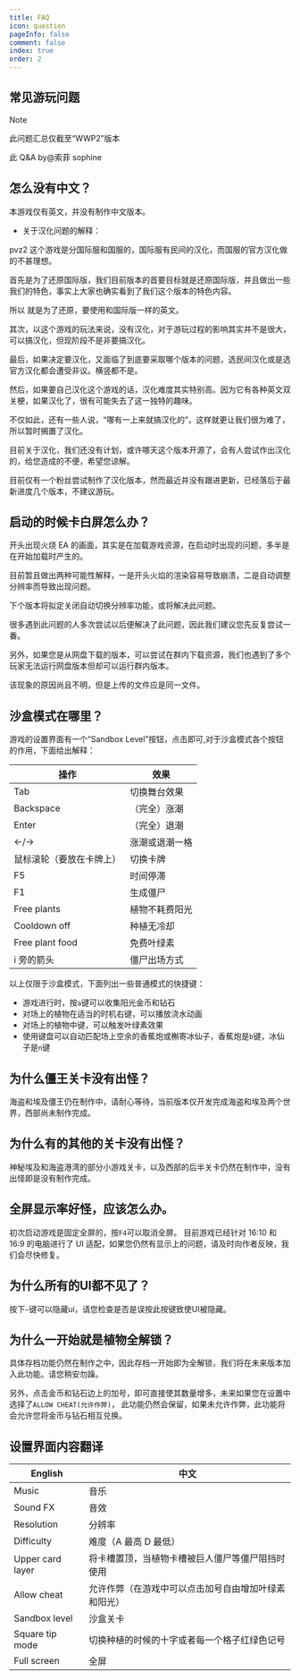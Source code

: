 ```yaml
---
title: FAQ
icon: question
pageInfo: false
comment: false
index: true
order: 2
---
```

## 常见游玩问题

> [!note]
> 此问题汇总仅截至“WWP2”版本
>
> 此 Q&A by@索菲 sophine

## 怎么没有中文？

本游戏仅有英文，并没有制作中文版本。

- 关于汉化问题的解释：

pvz2 这个游戏是分国际服和国服的，国际服有民间的汉化，而国服的官方汉化做的不甚理想。

首先是为了还原国际版，我们目前版本的首要目标就是还原国际版，并且做出一些我们的特色，事实上大家也确实看到了我们这个版本的特色内容。

所以 就是为了还原，要使用和国际版一样的英文。

其次，以这个游戏的玩法来说，没有汉化，对于游玩过程的影响其实并不是很大，可以搞汉化，但现阶段不是非要搞汉化。

最后，如果决定要汉化，又面临了到底要采取哪个版本的问题，选民间汉化或是选官方汉化都会遭受非议。横竖都不是。

然后，如果要自己汉化这个游戏的话，汉化难度其实特别高。因为它有各种英文双关梗，如果汉化了，很有可能失去了这一独特的趣味。

不仅如此，还有一些人说，“哪有一上来就搞汉化的”，这样就更让我们很为难了，所以暂时搁置了汉化。

目前关于汉化，我们还没有计划，或许哪天这个版本开源了，会有人尝试作出汉化的，给您造成的不便，希望您谅解。

目前仅有一个粉丝尝试制作了汉化版本，然而最近并没有跟进更新，已经落后于最新进度几个版本，不建议游玩。

## 启动的时候卡白屏怎么办？

开头出现火烧 EA 的画面，其实是在加载游戏资源，在启动时出现的问题，多半是在开始加载时产生的。

目前暂且做出两种可能性解释，一是开头火焰的渲染容易导致崩溃，二是自动调整分辨率而导致出现问题。

下个版本将拟定关闭自动切换分辨率功能，或将解决此问题。

很多遇到此问题的人多次尝试以后便解决了此问题，因此我们建议您先反复尝试一番。

另外，如果您是从网盘下载的版本，可以尝试在群内下载资源，我们也遇到了多个玩家无法运行网盘版本但却可以运行群内版本。

该现象的原因尚且不明，但是上传的文件应是同一文件。

## 沙盒模式在哪里？

游戏的设置界面有一个“Sandbox Level”按钮，点击即可,对于沙盒模式各个按钮的作用，下面给出解释：

| 操作                   | 效果                                                  |
| ---------------------- | ----------------------------------------------------  |
| Tab                    | 切换舞台效果                                           |
| Backspace              | （完全）涨潮                                           |
| Enter                  | （完全）退潮                                           |
| ←/→                    | 涨潮或退潮一格                                         |
| 鼠标滚轮（要放在卡牌上） | 切换卡牌                                               |
| F5                     | 时间停滞                                               |
| F1                     | 生成僵尸                                               |
| Free plants            | 植物不耗费阳光                                         |
| Cooldown off           | 种植无冷却                                             |
| Free plant food        | 免费叶绿素                                             |
| i 旁的箭头              | 僵尸出场方式                                           |

以上仅限于沙盒模式，下面列出一些普通模式的快捷键：

- 游戏进行时，按`a`键可以收集阳光金币和钻石
- 对场上的植物在适当的时机右键，可以播放浇水动画
- 对场上的植物中键，可以触发叶绿素效果
- 使用键盘可以自动匹配场上空余的香蕉炮或槲寄冰仙子，香蕉炮是`b`键，冰仙子是`n`键

## 为什么僵王关卡没有出怪？

海盗和埃及僵王仍在制作中，请耐心等待，当前版本仅开发完成海盗和埃及两个世界，西部尚未制作完成。

## 为什么有的其他的关卡没有出怪？

神秘埃及和海盗港湾的部分小游戏关卡，以及西部的后半关卡仍然在制作中，没有出怪即是没有制作完成。

## 全屏显示率好怪，应该怎么办。

初次启动游戏是固定全屏的，按`F4`可以取消全屏。
目前游戏已经针对 16:10 和 16:9 的电脑进行了 UI 适配，如果您仍然有显示上的问题，请及时向作者反映，我们会尽快修复。

## 为什么所有的UI都不见了？

按下`~`键可以隐藏ui，请您检查是否是误按此按键致使UI被隐藏。

## 为什么一开始就是植物全解锁？

具体存档功能仍然在制作之中，因此存档一开始即为全解锁，我们将在未来版本加入此功能。请您稍安勿躁。

另外，点击金币和钻石边上的加号，即可直接使其数量增多，未来如果您在设置中选择了`ALLOW CHEAT(允许作弊)`，
此功能仍然会保留，如果未允许作弊，此功能将会允许您将金币与钻石相互兑换。

## 设置界面内容翻译

| English          | 中文                                                 |
| ---------------- | ---------------------------------------------------- |
| Music            | 音乐                                                 |
| Sound FX         | 音效                                                 |
| Resolution       | 分辨率                                               |
| Difficulty       | 难度（A 最高 D 最低）                                |
| Upper card layer | 将卡槽置顶，当植物卡槽被巨人僵尸等僵尸阻挡时使用     |
| Allow cheat      | 允许作弊（在游戏中可以点击加号自由增加叶绿素和阳光） |
| Sandbox level    | 沙盒关卡                                             |
| Square tip mode  | 切换种植的时候的十字或者每一个格子红绿色记号         |
| Full screen      | 全屏                                                 |
